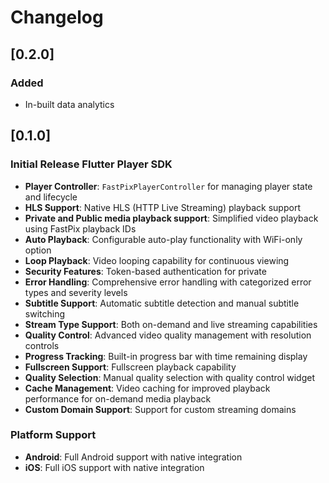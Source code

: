 # Changelog

## [0.2.0]

### Added
- In-built data analytics 

## [0.1.0]

### Initial Release Flutter Player SDK
- **Player Controller**: `FastPixPlayerController` for managing player state and lifecycle
- **HLS Support**: Native HLS (HTTP Live Streaming) playback support
- **Private and Public media playback support**: Simplified video playback using FastPix playback IDs
- **Auto Playback**: Configurable auto-play functionality with WiFi-only option
- **Loop Playback**: Video looping capability for continuous viewing
- **Security Features**: Token-based authentication for private
- **Error Handling**: Comprehensive error handling with categorized error types and severity levels
- **Subtitle Support**: Automatic subtitle detection and manual subtitle switching
- **Stream Type Support**: Both on-demand and live streaming capabilities
- **Quality Control**: Advanced video quality management with resolution controls
- **Progress Tracking**: Built-in progress bar with time remaining display
- **Fullscreen Support**: Fullscreen playback capability
- **Quality Selection**: Manual quality selection with quality control widget
- **Cache Management**: Video caching for improved playback performance for on-demand media playback
- **Custom Domain Support**: Support for custom streaming domains

### Platform Support
- **Android**: Full Android support with native integration
- **iOS**: Full iOS support with native integration
